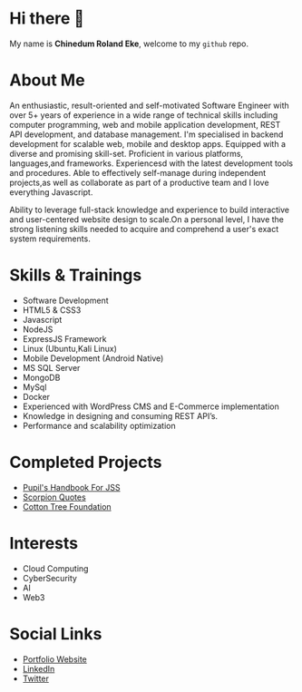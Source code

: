 # Hi there 👋
My name is **Chinedum Roland Eke**, welcome to my `github` repo.
![<img src="[image.png](https://chinedumeke.com/wp-content/uploads/2022/04/944A2700-scaled.jpg)" width="250"/>](https://chinedumeke.com/wp-content/uploads/2022/04/944A2700-scaled.jpg)
# About Me
An enthusiastic, result-oriented and self-motivated Software Engineer with over 5+ years of experience in a wide range of technical skills including computer programming, web and mobile application development, REST API development, and database management. I'm specialised in backend development for scalable web, mobile and desktop apps. Equipped with a diverse and promising skill-set. Proficient in various platforms, languages,and frameworks. Experiencesd with the latest development tools and procedures. Able to effectively self-manage during independent projects,as well as collaborate as part of a productive team and I love everything Javascript. 

Ability to leverage full-stack knowledge and experience to build interactive and user-centered website design to scale.On a personal level, I have the strong listening skills needed to acquire and comprehend a user's exact system requirements.

# Skills & Trainings
- Software Development
- HTML5 & CSS3
- Javascript
- NodeJS
- ExpressJS Framework
- Linux (Ubuntu,Kali Linux)
- Mobile Development (Android Native)
- MS SQL Server
- MongoDB
- MySql
- Docker
- Experienced with WordPress CMS and E-Commerce implementation
- Knowledge in designing and consuming REST API’s.
- Performance and scalability optimization

# Completed Projects
- [Pupil's Handbook For JSS](https://play.google.com/store/apps/details?id=com.scorpiongarage.pupilshandbookjss&hl=en&gl=US)
- [Scorpion Quotes](https://scorpion-quotes.netlify.app/)
- [Cotton Tree Foundation](https://www.ctfsl.org/)

# Interests 
- Cloud Computing
- CyberSecurity
- AI
- Web3

# Social Links
- [Portfolio Website](https://www.chinedumeke.com/)
- [LinkedIn](https://www.linkedin.com/in/chinedum-roland-eke-8a8904184/)
- [Twitter](https://twitter.com/EkeRoland)
